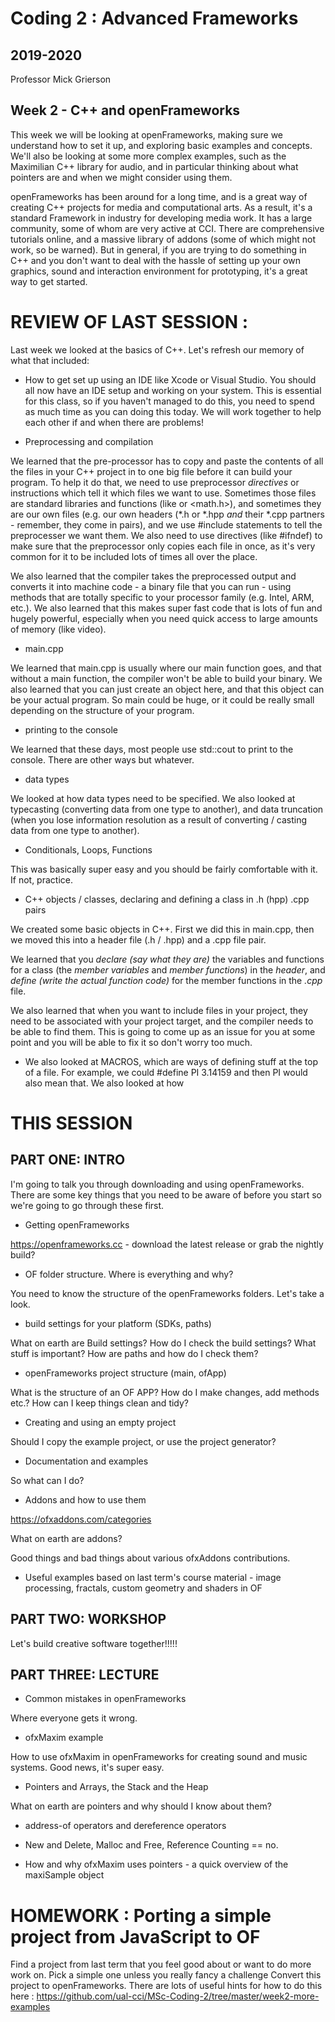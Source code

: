 # Coding 2 : Advanced Frameworks

## 2019-2020

Professor Mick Grierson

## Week 2 - C++ and openFrameworks

This week we will be looking at openFrameworks, making sure we understand how to set it up, and exploring basic examples and concepts. We'll also be looking at some more complex examples, such as the Maximilian C++ library for audio, and in particular thinking about what pointers are and when we might consider using them.

openFrameworks has been around for a long time, and is a great way of creating C++ projects for media and computational arts. As a result, it's a standard Framework in industry for developing media work. It has a large community, some of whom are very active at CCI. There are comprehensive tutorials online, and a massive library of addons (some of which might not work, so be warned). But in general, if you are trying to do something in C++ and you don't want to deal with the hassle of setting up your own graphics, sound and interaction environment for prototyping, it's a great way to get started.

# REVIEW OF LAST SESSION :

Last week we looked at the basics of C++. Let's refresh our memory of what that included:

- How to get set up using an IDE like Xcode or Visual Studio.
You should all now have an IDE setup and working on your system. This is essential for this class, so if you haven't managed to do this, you need to spend as much time as you can doing this today. We will work together to help each other if and when there are problems!

- Preprocessing and compilation

We learned that the pre-processor has to copy and paste the contents of all the files in your C++ project in to one big file before it can build your program. To help it do that, we need to use preprocessor *directives* or instructions which tell it which files we want to use. Sometimes those files are standard libraries and functions (like <iostream> or <math.h>), and sometimes they are our own files (e.g. our own headers (*.h or *.hpp *and* their *.cpp partners - remember, they come in pairs), and we use #include statements to tell the preprocesser we want them. We also need to use directives (like #ifndef) to make sure that the preprocessor only copies each file in once, as it's very common for it to be included lots of times all over the place.
  
We also learned that the compiler takes the preprocessed output and converts it into machine code - a binary file that you can run - using methods that are totally specific to your processor family (e.g. Intel, ARM, etc.). We also learned that this makes super fast code that is lots of fun and hugely powerful, especially when you need quick access to large amounts of memory (like video).

- main.cpp

We learned that main.cpp is usually where our main function goes, and that without a main function, the compiler won't be able to build your binary. We also learned that you can just create an object here, and that this object can be your actual program. So main could be huge, or it could be really small depending on the structure of your program.

- printing to the console

We learned that these days, most people use std::cout to print to the console. There are other ways but whatever. 

- data types

We looked at how data types need to be specified. We also looked at typecasting (converting data from one type to another), and data truncation (when you lose 
information resolution as a result of converting / casting data from one type to another).

- Conditionals, Loops, Functions

This was basically super easy and you should be fairly comfortable with it. If not, practice.

- C++ objects / classes, declaring and defining a class in .h (hpp) .cpp pairs

We created some basic objects in C++. First we did this in main.cpp, then we moved this into a header file (.h / .hpp) and a .cpp file pair.

We learned that you *declare (say what they are)* the variables and functions for a class (the *member variables* and *member functions*) in the *header*, and *define (write the actual function code)* for the member functions in the *.cpp* file. 

We also learned that when you want to include files in your project, they need to be associated with your project target, and the compiler needs to be able to find them. This is going to come up as an issue for you at some point and you will be able to fix it so don't worry too much.

- We also looked at MACROS, which are ways of defining stuff at the top of a file. For example, we could #define PI 3.14159 and then PI would also mean that. We also looked at how 


# THIS SESSION

## PART ONE: INTRO

I'm going to talk you through downloading and using openFrameworks. There are some key things that you need to be aware of before you start so we're going to go through these first. 

- Getting openFrameworks

https://openframeworks.cc - download the latest release or grab the nightly build? 

- OF folder structure. Where is everything and why?

You need to know the structure of the openFrameworks folders. Let's take a look.

- build settings for your platform (SDKs, paths)

What on earth are Build settings?
How do I check the build settings?
What stuff is important?
How are paths and how do I check them?

- openFrameworks project structure (main, ofApp)

What is the structure of an OF APP? How do I make changes, add methods etc.? How can I keep things clean and tidy?

- Creating and using an empty project

Should I copy the example project, or use the project generator?

- Documentation and examples

So what can I do?

- Addons and how to use them

https://ofxaddons.com/categories

What on earth are addons? 

Good things and bad things about various ofxAddons contributions.  

- Useful examples based on last term's course material - image processing, fractals, custom geometry and shaders in OF


## PART TWO: WORKSHOP

Let's build creative software together!!!!!


## PART THREE: LECTURE

- Common mistakes in openFrameworks

Where everyone gets it wrong.

- ofxMaxim example 

How to use ofxMaxim in openFrameworks for creating sound and music systems. Good news, it's super easy. 

- Pointers and Arrays, the Stack and the Heap

What on earth are pointers and why should I know about them?

- address-of operators and dereference operators

- New and Delete, Malloc and Free, Reference Counting == no.

- How and why ofxMaxim uses pointers - a quick overview of the maxiSample object


# HOMEWORK : Porting a simple project from JavaScript to OF

Find a project from last term that you feel good about or want to do more work on. 
Pick a simple one unless you really fancy a challenge
Convert this project to openFrameworks.
There are lots of useful hints for how to do this here : https://github.com/ual-cci/MSc-Coding-2/tree/master/week2-more-examples
